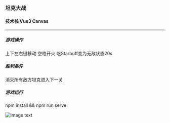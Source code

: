 
### 坦克大战

#### 技术栈 Vue3 Canvas 

***

##### 游戏操作
上下左右键移动 空格开火 吃Starbuff变为无敌状态20s

##### 胜利条件
消灭所有敌方坦克进入下一关

##### 游戏运行
npm install && npm run serve





![Image text](https://raw.githubusercontent.com/mia1232/Vue3tankWar2D/master/assets/youxihuamian.jpeg)   




